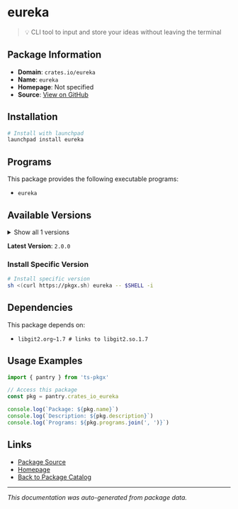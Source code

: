 # eureka

> 💡 CLI tool to input and store your ideas without leaving the terminal

## Package Information

- **Domain**: `crates.io/eureka`
- **Name**: `eureka`
- **Homepage**: Not specified
- **Source**: [View on GitHub](https://github.com/pkgxdev/pantry/tree/main/projects/crates.io/eureka/package.yml)

## Installation

```bash
# Install with launchpad
launchpad install eureka
```

## Programs

This package provides the following executable programs:

- `eureka`

## Available Versions

<details>
<summary>Show all 1 versions</summary>

- `2.0.0`

</details>

**Latest Version**: `2.0.0`

### Install Specific Version

```bash
# Install specific version
sh <(curl https://pkgx.sh) eureka -- $SHELL -i
```

## Dependencies

This package depends on:

- `libgit2.org~1.7 # links to libgit2.so.1.7`

## Usage Examples

```typescript
import { pantry } from 'ts-pkgx'

// Access this package
const pkg = pantry.crates_io_eureka

console.log(`Package: ${pkg.name}`)
console.log(`Description: ${pkg.description}`)
console.log(`Programs: ${pkg.programs.join(', ')}`)
```

## Links

- [Package Source](https://github.com/pkgxdev/pantry/tree/main/projects/crates.io/eureka/package.yml)
- [Homepage](#)
- [Back to Package Catalog](../package-catalog.md)

---

*This documentation was auto-generated from package data.*
